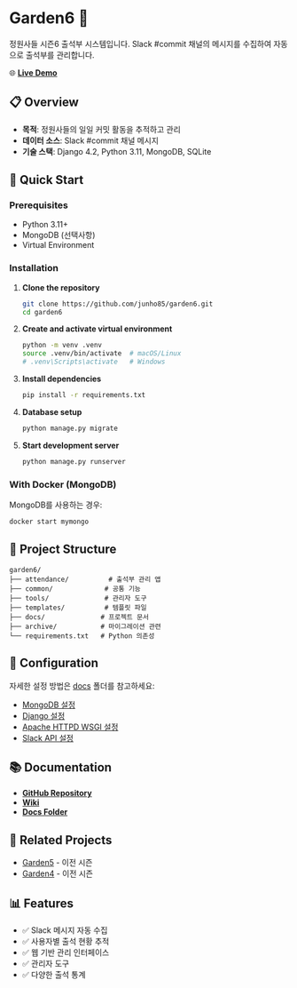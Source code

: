 # Garden6 📝

정원사들 시즌6 출석부 시스템입니다. Slack #commit 채널의 메시지를 수집하여 자동으로 출석부를 관리합니다.

🌐 **[Live Demo](https://garden6.junho85.pe.kr/)**

## 📋 Overview

- **목적**: 정원사들의 일일 커밋 활동을 추적하고 관리
- **데이터 소스**: Slack #commit 채널 메시지
- **기술 스택**: Django 4.2, Python 3.11, MongoDB, SQLite

## 🚀 Quick Start

### Prerequisites

- Python 3.11+
- MongoDB (선택사항)
- Virtual Environment

### Installation

1. **Clone the repository**
   ```bash
   git clone https://github.com/junho85/garden6.git
   cd garden6
   ```

2. **Create and activate virtual environment**
   ```bash
   python -m venv .venv
   source .venv/bin/activate  # macOS/Linux
   # .venv\Scripts\activate   # Windows
   ```

3. **Install dependencies**
   ```bash
   pip install -r requirements.txt
   ```

4. **Database setup**
   ```bash
   python manage.py migrate
   ```

5. **Start development server**
   ```bash
   python manage.py runserver
   ```

### With Docker (MongoDB)

MongoDB를 사용하는 경우:
```bash
docker start mymongo
```

## 📁 Project Structure

```
garden6/
├── attendance/          # 출석부 관리 앱
├── common/             # 공통 기능
├── tools/              # 관리자 도구
├── templates/          # 템플릿 파일
├── docs/              # 프로젝트 문서
├── archive/           # 마이그레이션 관련
└── requirements.txt   # Python 의존성
```

## 🔧 Configuration

자세한 설정 방법은 [docs](docs) 폴더를 참고하세요:

- [MongoDB 설정](docs/01.mongodb.md)
- [Django 설정](docs/02.django.md)
- [Apache HTTPD WSGI 설정](docs/04.apache_httpd_wsgi.md)
- [Slack API 설정](docs/21.slack_api.md)

## 📚 Documentation

- **[GitHub Repository](https://github.com/junho85/garden6)**
- **[Wiki](https://github.com/junho85/garden6/wiki)**
- **[Docs Folder](docs/README.md)**

## 🔗 Related Projects

- [Garden5](https://github.com/junho85/garden5) - 이전 시즌
- [Garden4](https://github.com/junho85/garden4) - 이전 시즌

## 📊 Features

- ✅ Slack 메시지 자동 수집
- ✅ 사용자별 출석 현황 추적
- ✅ 웹 기반 관리 인터페이스
- ✅ 관리자 도구
- ✅ 다양한 출석 통계